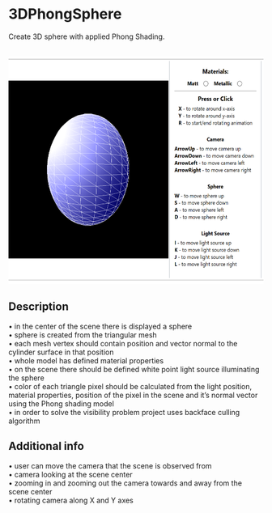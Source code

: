 # 3DPhongSphere
Create 3D sphere with applied Phong Shading.

<br />

<img src="https://github.com/lemiecm/3DPhongSphere/blob/master/image.png?raw=true" width="550" height="450"/>

## Description
• in the center of the scene there is displayed a sphere <br />
• sphere is created from the triangular mesh <br />
• each mesh vertex should contain position and vector normal to the 
cylinder surface in that position<br />
• whole model has defined material properties<br />
• on the scene there should be defined white point light source illuminating the sphere<br />
• color of each triangle pixel should be calculated from the light position, material properties, position of the pixel in the scene and it’s
normal vector using the Phong shading model<br />
• in order to solve the visibility problem project uses backface culling
algorithm<br />

## Additional info
• user can move the camera that the scene is observed from<br />
• camera looking at the scene center<br />
• zooming in and zooming out the camera towards and away from the scene
center<br />
• rotating camera along X and Y axes<br />
